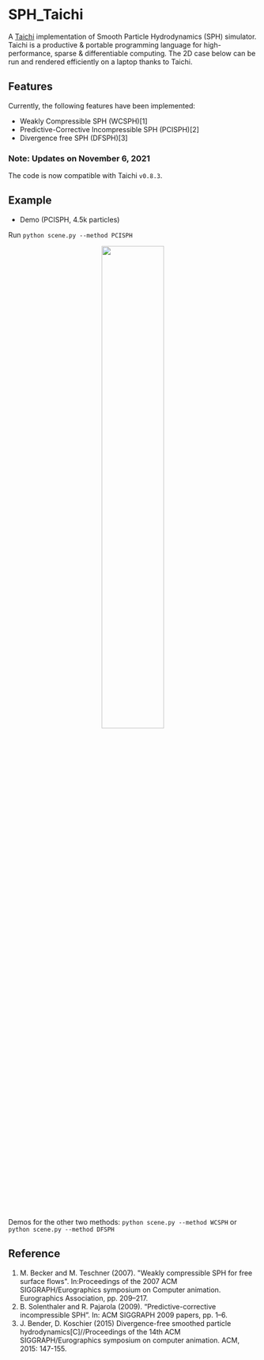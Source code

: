 # SPH_Taichi
A [Taichi](https://github.com/taichi-dev/taichi) implementation of Smooth Particle Hydrodynamics (SPH) simulator. Taichi is a productive & portable programming language for high-performance, sparse & differentiable computing. The 2D case below can be run and rendered efficiently on a laptop thanks to Taichi.

## Features
Currently, the following features have been implemented:
- Weakly Compressible SPH (WCSPH)[1]
- Predictive-Corrective Incompressible SPH (PCISPH)[2]
- Divergence free SPH (DFSPH)[3]

### Note: Updates on November 6, 2021
The code is now compatible with Taichi `v0.8.3`.

## Example

- Demo (PCISPH, 4.5k particles)

Run ```python scene.py --method PCISPH```
<p align="center">
  <img src="https://github.com/erizmr/SPH_Taichi/blob/master/img/PCISPH.gif" width="50%" height="50%" />
</p>

Demos for the other two methods: ```python scene.py --method WCSPH``` or ```python scene.py --method DFSPH```

## Reference
1. M. Becker and M. Teschner (2007). "Weakly compressible SPH for free surface flows". In:Proceedings of the 2007 ACM SIGGRAPH/Eurographics symposium on Computer animation. Eurographics Association, pp. 209–217.
2. B. Solenthaler and R. Pajarola (2009). “Predictive-corrective incompressible SPH”. In: ACM SIGGRAPH 2009 papers, pp. 1–6.
3. J. Bender, D. Koschier (2015) Divergence-free smoothed particle hydrodynamics[C]//Proceedings of the 14th ACM SIGGRAPH/Eurographics symposium on computer animation. ACM, 2015: 147-155.
 

